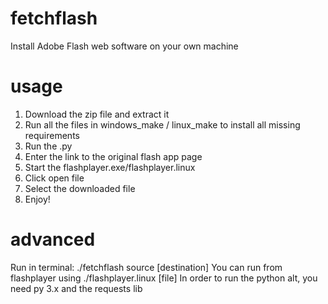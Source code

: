 # fetchflash
Install Adobe Flash web software on your own machine

# usage
1. Download the zip file and extract it
2. Run all the files in windows_make / linux_make to install all missing requirements
3. Run the .py
4. Enter the link to the original flash app page
5. Start the flashplayer.exe/flashplayer.linux
6. Click open file
7. Select the downloaded file
8. Enjoy!
# advanced
Run in terminal:
./fetchflash source [destination]
You can run from flashplayer using ./flashplayer.linux [file]
In order to run the python alt, you need py 3.x and the requests lib
